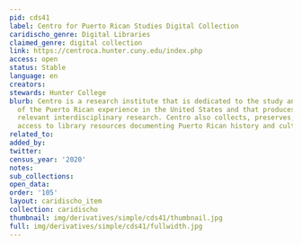```yaml
---
pid: cds41
label: Centro for Puerto Rican Studies Digital Collection
caridischo_genre: Digital Libraries
claimed_genre: digital collection
link: https://centroca.hunter.cuny.edu/index.php
access: open
status: Stable
language: en
creators:
stewards: Hunter College
blurb: Centro is a research institute that is dedicated to the study and interpretation
  of the Puerto Rican experience in the United States and that produces and disseminates
  relevant interdisciplinary research. Centro also collects, preserves, and provides
  access to library resources documenting Puerto Rican history and culture.
related_to:
added_by:
twitter:
census_year: '2020'
notes:
sub_collections:
open_data:
order: '105'
layout: caridischo_item
collection: caridischo
thumbnail: img/derivatives/simple/cds41/thumbnail.jpg
full: img/derivatives/simple/cds41/fullwidth.jpg
---
```


